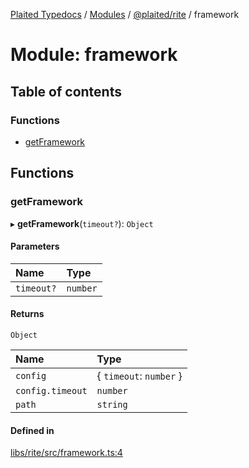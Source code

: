 [Plaited Typedocs](../README.md) / [Modules](../modules.md) / [@plaited/rite](plaited_rite.md) / framework

# Module: framework

## Table of contents

### Functions

- [getFramework](plaited_rite.framework.md#getframework)

## Functions

### getFramework

▸ **getFramework**(`timeout?`): `Object`

#### Parameters

| Name | Type |
| :------ | :------ |
| `timeout?` | `number` |

#### Returns

`Object`

| Name | Type |
| :------ | :------ |
| `config` | { `timeout`: `number`  } |
| `config.timeout` | `number` |
| `path` | `string` |

#### Defined in

[libs/rite/src/framework.ts:4](https://github.com/plaited/plaited/blob/7bbcbfa/libs/rite/src/framework.ts#L4)
